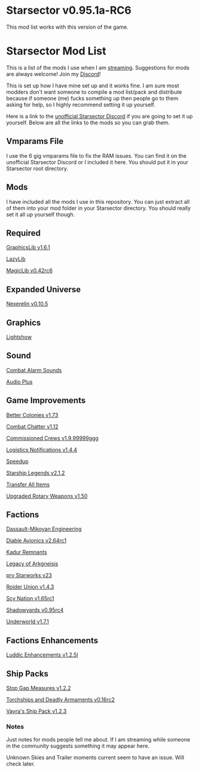 # Starsector v0.95.1a-RC6

This mod list works with this version of the game.

# Starsector Mod List

This is a list of the mods I use when I am [streaming](https://www.twitch.tv/lordhaywire).  Suggestions for mods are always welcome!  Join my [Discord](https://discord.gg/TbArAzu6h3)!

This is set up how I have mine set up and it works fine. I am sure most modders don't want someone to compile a mod list/pack and distribute because if someone (me) fucks something up then people go to them asking for help, so I highly recommend setting it up yourself. 

Here is a link to the [unofficial Starsector Discord](https://discord.gg/a8AWVcPCPr) if you are going to set it up yourself.  Below are all the links to the mods so you can grab them.

## Vmparams File

I use the 6 gig vmparams file to fix the RAM issues.  You can find it on the unofficial Starsector Discord or I included it here.  You should put it in your Starsector root directory.

## Mods

I have included all the mods I use in this repository.  You can just extract all of them into your mod folder in your Starsector directory.  You should really set it all up yourself though.

## Required

[GraphicsLib v1.6.1](https://fractalsoftworks.com/forum/index.php?topic=10982.0)

[LazyLib](https://fractalsoftworks.com/forum/index.php?topic=5444.0)

[MagicLib v0.42rc6](https://fractalsoftworks.com/forum/index.php?topic=13718.0)

## Expanded Universe

[Nexerelin v0.10.5](https://fractalsoftworks.com/forum/index.php?topic=9175.0)

## Graphics

[Lightshow](https://fractalsoftworks.com/forum/index.php?topic=11528.0)

<!-- [Trailer Moments](https://fractalsoftworks.com/forum/index.php?topic=14047.0) -->

## Sound

[Combat Alarm Sounds](https://fractalsoftworks.com/forum/index.php?topic=11253.0)

[Audio Plus](https://fractalsoftworks.com/forum/index.php?topic=10985.0)

## Game Improvements

[Better Colonies v1.73](https://fractalsoftworks.com/forum/index.php?topic=17103.0)

[Combat Chatter v1.12](https://fractalsoftworks.com/forum/index.php?topic=10399.0)

[Commissioned Crews v1.9.99999ggg](https://fractalsoftworks.com/forum/index.php?topic=16677.0)

[Logistics Notifications v1.4.4](https://fractalsoftworks.com/forum/index.php?topic=17379.0)

[Speedup](https://fractalsoftworks.com/forum/index.php?topic=13394.0)

[Starship Legends v2.1.2](https://fractalsoftworks.com/forum/index.php?topic=15321.0)

[Transfer All Items](https://fractalsoftworks.com/forum/index.php?topic=17210.0)

<!-- [Unknown Skies](https://fractalsoftworks.com/forum/index.php?topic=12041.0) -->

[Upgraded Rotary Weapons v1.50](https://fractalsoftworks.com/forum/index.php?topic=9446.0)

## Factions

[Dassault-Mikoyan Engineering](https://fractalsoftworks.com/forum/index.php?topic=11322.0)

[Diable Avionics v2.64rc1](https://fractalsoftworks.com/forum/index.php?topic=10046.0)

[Kadur Remnants](https://fractalsoftworks.com/forum/index.php?topic=6649.0)

[Legacy of Arkgneisis](https://fractalsoftworks.com/forum/index.php?topic=13667.0)

[prv Starworks v23](https://fractalsoftworks.com/forum/index.php?topic=12553.0)

[Roider Union v1.4.3](https://fractalsoftworks.com/forum/index.php?topic=9547.0)

[Scy Nation v1.65rc1](https://fractalsoftworks.com/forum/index.php?topic=8010.0)

[Shadowyards v0.95rc4](https://fractalsoftworks.com/forum/index.php?topic=3491.0)

[Underworld v1.7.1](https://fractalsoftworks.com/forum/index.php?topic=11002.0)

## Factions Enhancements

[Luddic Enhancements v1.2.5l](https://fractalsoftworks.com/forum/index.php?topic=15084.0)

## Ship Packs

[Stop Gap Measures v1.2.2](https://fractalsoftworks.com/forum/index.php?topic=13083.0)

[Torchships and Deadly Armaments v0.16rc2](https://fractalsoftworks.com/forum/index.php?topic=17856.0)

[Vayra's Ship Pack v1.2.3](https://fractalsoftworks.com/forum/index.php?topic=16059.0)


### Notes

Just notes for mods people tell me about.  If I am streaming while someone in the community suggests something it may appear here.

Unknown Skies and Trailer moments current seem to have an issue.  Will check later.




